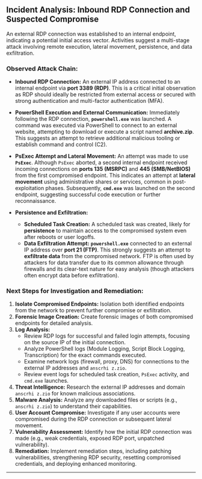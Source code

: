 
## Incident Analysis: Inbound RDP Connection and Suspected Compromise

An external RDP connection was established to an internal endpoint, indicating a potential initial access vector. Activities suggest a multi-stage attack involving remote execution, lateral movement, persistence, and data exfiltration.

### Observed Attack Chain:

* **Inbound RDP Connection:** An external IP address connected to an internal endpoint via **port 3389 (RDP)**. This is a critical initial observation as RDP should ideally be restricted from external access or secured with strong authentication and multi-factor authentication (MFA).

* **PowerShell Execution and External Communication:** Immediately following the RDP connection, **`powershell.exe`** was launched. A command was executed via PowerShell to connect to an external website, attempting to download or execute a script named **archive.zip**. This suggests an attempt to retrieve additional malicious tooling or establish command and control (C2).

* **PsExec Attempt and Lateral Movement:** An attempt was made to use **`PsExec`**. Although `PsExec` aborted, a second internal endpoint received incoming connections on **ports 135 (MSRPC)** and **445 (SMB/NetBIOS)** from the first compromised endpoint. This indicates an attempt at **lateral movement** using administrative shares or services, common in post-exploitation phases. Subsequently, **`cmd.exe`** was launched on the second endpoint, suggesting successful code execution or further reconnaissance.

* **Persistence and Exfiltration:**
    * **Scheduled Task Creation:** A scheduled task was created, likely for **persistence** to maintain access to the compromised system even after reboots or user logoffs.
    * **Data Exfiltration Attempt:** **`powershell.exe`** connected to an external IP address over **port 21 (FTP)**. This strongly suggests an attempt to **exfiltrate data** from the compromised network. FTP is often used by attackers for data transfer due to its common allowance through firewalls and its clear-text nature for easy analysis (though attackers often encrypt data before exfiltration).

### Next Steps for Investigation and Remediation:

1.  **Isolate Compromised Endpoints:** Isolation both identified endpoints from the network to prevent further compromise or exfiltration.
2.  **Forensic Image Creation:** Create forensic images of both compromised endpoints for detailed analysis.
3.  **Log Analysis:**
    * Review RDP logs for successful and failed login attempts, focusing on the source IP of the initial connection.
    * Analyze PowerShell logs (Module Logging, Script Block Logging, Transcription) for the exact commands executed.
    * Examine network logs (firewall, proxy, DNS) for connections to the external IP addresses and `anscrhi z.zio`.
    * Review event logs for scheduled task creation, `PsExec` activity, and `cmd.exe` launches.
4.  **Threat Intelligence:** Research the external IP addresses and domain `anscrhi z.zio` for known malicious associations.
5.  **Malware Analysis:** Analyze any downloaded files or scripts (e.g., `anscrhi z.zio`) to understand their capabilities.
6.  **User Account Compromise:** Investigate if any user accounts were compromised during the RDP connection or subsequent lateral movement.
7.  **Vulnerability Assessment:** Identify how the initial RDP connection was made (e.g., weak credentials, exposed RDP port, unpatched vulnerability).
8.  **Remediation:** Implement remediation steps, including patching vulnerabilities, strengthening RDP security, resetting compromised credentials, and deploying enhanced monitoring.

---
